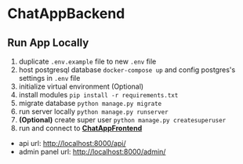 # ChatAppBackend

## Run App Locally

1. duplicate `.env.example` file to new `.env` file
2. host postgresql database `docker-compose up` and config postgres's settings in `.env` file
3. initialize virtual environment (Optional)
4. install modules `pip install -r requirements.txt`
5. migrate database `python manage.py migrate`
6. run server locally `python manage.py runserver`
7. **(Optional)** create super user `python manage.py createsuperuser`
8. run and connect to [**ChatAppFrontend**](https://github.com/DeepAung/ChatAppFrontend)

- api url: [http://localhost:8000/api/](http://localhost:8000/api/)
- admin panel url: [http://localhost:8000/admin/](http://localhost:8000/admin/)
